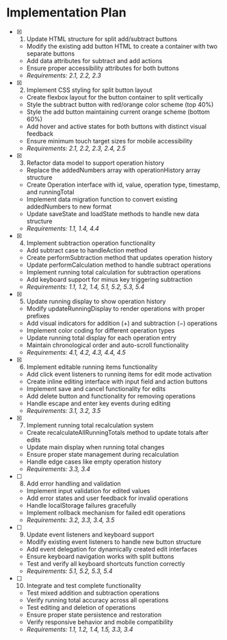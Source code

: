 # Implementation Plan

- [x] 1. Update HTML structure for split add/subtract buttons
  - Modify the existing add button HTML to create a container with two separate buttons
  - Add data attributes for subtract and add actions
  - Ensure proper accessibility attributes for both buttons
  - _Requirements: 2.1, 2.2, 2.3_

- [x] 2. Implement CSS styling for split button layout
  - Create flexbox layout for the button container to split vertically
  - Style the subtract button with red/orange color scheme (top 40%)
  - Style the add button maintaining current orange scheme (bottom 60%)
  - Add hover and active states for both buttons with distinct visual feedback
  - Ensure minimum touch target sizes for mobile accessibility
  - _Requirements: 2.1, 2.2, 2.3, 2.4, 2.5_

- [x] 3. Refactor data model to support operation history
  - Replace the addedNumbers array with operationHistory array structure
  - Create Operation interface with id, value, operation type, timestamp, and runningTotal
  - Implement data migration function to convert existing addedNumbers to new format
  - Update saveState and loadState methods to handle new data structure
  - _Requirements: 1.1, 1.4, 4.4_

- [x] 4. Implement subtraction operation functionality
  - Add subtract case to handleAction method
  - Create performSubtraction method that updates operation history
  - Update performCalculation method to handle subtract operations
  - Implement running total calculation for subtraction operations
  - Add keyboard support for minus key triggering subtraction
  - _Requirements: 1.1, 1.2, 1.4, 5.1, 5.2, 5.3, 5.4_

- [x] 5. Update running display to show operation history
  - Modify updateRunningDisplay to render operations with proper prefixes
  - Add visual indicators for addition (+) and subtraction (−) operations
  - Implement color coding for different operation types
  - Update running total display for each operation entry
  - Maintain chronological order and auto-scroll functionality
  - _Requirements: 4.1, 4.2, 4.3, 4.4, 4.5_

- [x] 6. Implement editable running items functionality
  - Add click event listeners to running items for edit mode activation
  - Create inline editing interface with input field and action buttons
  - Implement save and cancel functionality for edits
  - Add delete button and functionality for removing operations
  - Handle escape and enter key events during editing
  - _Requirements: 3.1, 3.2, 3.5_

- [x] 7. Implement running total recalculation system
  - Create recalculateAllRunningTotals method to update totals after edits
  - Update main display when running total changes
  - Ensure proper state management during recalculation
  - Handle edge cases like empty operation history
  - _Requirements: 3.3, 3.4_

- [ ] 8. Add error handling and validation
  - Implement input validation for edited values
  - Add error states and user feedback for invalid operations
  - Handle localStorage failures gracefully
  - Implement rollback mechanism for failed edit operations
  - _Requirements: 3.2, 3.3, 3.4, 3.5_

- [ ] 9. Update event listeners and keyboard support
  - Modify existing event listeners to handle new button structure
  - Add event delegation for dynamically created edit interfaces
  - Ensure keyboard navigation works with split buttons
  - Test and verify all keyboard shortcuts function correctly
  - _Requirements: 5.1, 5.2, 5.3, 5.4_

- [ ] 10. Integrate and test complete functionality
  - Test mixed addition and subtraction operations
  - Verify running total accuracy across all operations
  - Test editing and deletion of operations
  - Ensure proper state persistence and restoration
  - Verify responsive behavior and mobile compatibility
  - _Requirements: 1.1, 1.2, 1.4, 1.5, 3.3, 3.4_